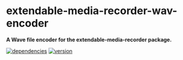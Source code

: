 # extendable-media-recorder-wav-encoder

**A Wave file encoder for the extendable-media-recorder package.**

[![dependencies](https://img.shields.io/david/chrisguttandin/extendable-media-recorder-wav-encoder.svg?style=flat-square)](https://github.com/chrisguttandin/extendable-media-recorder-wav-encoder/network/dependencies)
[![version](https://img.shields.io/npm/v/extendable-media-recorder-wav-encoder.svg?style=flat-square)](https://www.npmjs.com/package/extendable-media-recorder-wav-encoder)

